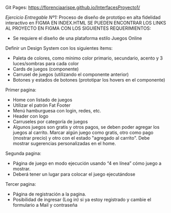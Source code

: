 Git Pages: https://florenciaarispe.github.io/InterfacesProyecto1/

*Ejercicio Entregable Nº1:* Proceso de diseño de prototipo en alta fidelidad interactivo en FIGMA
EN INDEX.HTML SE PUEDEN ENCONTRAR LOS LINKS AL PROYECTO EN FIGMA CON LOS SIGUIENTES REQUERIMIENTOS:

- Se requiere el diseño de una plataforma estilo Juegos Online

Definir un Design System con los siguientes ítems:
- Paleta de colores, como mínimo color primario, secundario, acento y 3 luces/sombras para cada color
- Cards de juegos (componente)
- Carrusel de juegos (utilizando el componente anterior)
- Botones y estados de botones (prototipar los hovers en el componente)

Primer pagina:
- Home con listado de juegos
- Utilizar el patrón Fat Footer
- Menú hamburguesa con login, redes, etc.
- Header con logo
- Carruseles por categoría de juegos
- Algunos juegos son gratis y otros pagos, se deben poder agregar los juegos al carrito. Marcar algún juego como gratis, otro como pago (mostrar precio) y otro con el estado "agregado al carrito".
Debe mostrar sugerencias personalizadas en el home.

Segunda pagina:
- Página de juego en modo ejecución usando “4 en línea” cómo juego a mostrar.
- Deberá tener un lugar para colocar el juego ejecutándose

Tercer pagina:
- Página de registración a la pagina.
- Posibilidad de ingresar (Log in) si ya estoy registrado y cambie el formulario a Mail y contraseña
